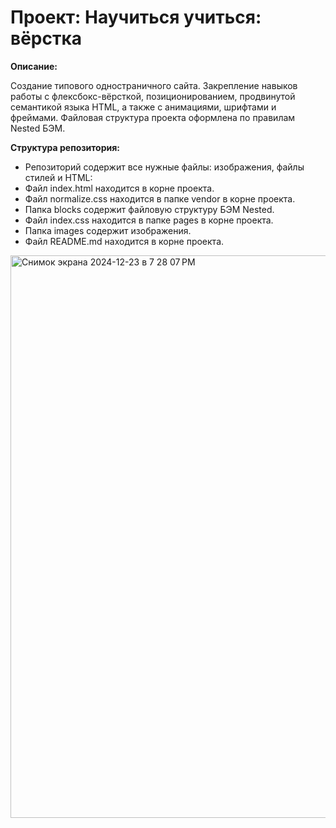 # Проект: Научиться учиться: вёрстка

**Описание:**

Cоздание типового одностраничного сайта. Закрепление навыков работы с флексбокс-вёрсткой, позиционированием, продвинутой семантикой языка HTML, а также с анимациями, шрифтами и фреймами. Файловая структура проекта оформлена по правилам Nested БЭМ.

**Структура репозитория:**

* Репозиторий содержит все нужные файлы: изображения, файлы стилей и HTML:
* Файл index.html находится в корне проекта.
* Файл normalize.css находится в папке vendor в корне проекта.
* Папка blocks содержит файловую структуру БЭМ Nested.
* Файл index.css находится в папке pages в корне проекта.
* Папка images содержит изображения.
* Файл README.md находится в корне проекта.

<img width="900" alt="Снимок экрана 2024-12-23 в 7 28 07 PM" src="https://github.com/user-attachments/assets/bc83a1e5-8570-4533-b347-420c8b26e9e2" />
